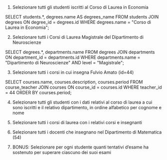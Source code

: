 1. Selezionare tutti gli studenti iscritti al Corso di Laurea in Economia

SELECT students.*, degrees.name AS degrees_name
FROM students
JOIN degrees
ON degree_id = degrees.id
WHERE degrees.name = "Corso di Laurea in Economia";

2. Selezionare tutti i Corsi di Laurea Magistrale del Dipartimento di Neuroscienze

SELECT degrees.*, departments.name
FROM degrees
JOIN departments
ON department_id = departments.id
WHERE departments.name = "Dipartimento di Neuroscienze"
AND level = "Magistrale";

3. Selezionare tutti i corsi in cui insegna Fulvio Amato (id=44)

SELECT courses.name, courses.description, courses.period
FROM course_teacher
JOIN courses
ON course_id = courses.id
WHERE teacher_id = 44
ORDER BY courses.period;

4. Selezionare tutti gli studenti con i dati relativi al corso di laurea a cui sono iscritti e il
relativo dipartimento, in ordine alfabetico per cognome e nome



5. Selezionare tutti i corsi di laurea con i relativi corsi e insegnanti


6. Selezionare tutti i docenti che insegnano nel Dipartimento di Matematica (54)



7. BONUS: Selezionare per ogni studente quanti tentativi d’esame ha sostenuto per
superare ciascuno dei suoi esami